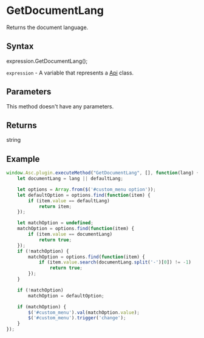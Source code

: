 # GetDocumentLang

Returns the document language.

## Syntax

expression.GetDocumentLang();

`expression` - A variable that represents a [Api](../Api.md) class.

## Parameters

This method doesn't have any parameters.

## Returns

string

## Example

```javascript
window.Asc.plugin.executeMethod("GetDocumentLang", [], function(lang) {
	let documentLang = lang || defaultLang;

	let options = Array.from($('#custom_menu option'));
	let defaultOption = options.find(function(item) {
		if (item.value == defaultLang)
			return item;
	});

	let matchOption = undefined;
	matchOption = options.find(function(item) {
		if (item.value == documentLang)
			return true;
	});
	if (!matchOption) {
		matchOption = options.find(function(item) {
			if (item.value.search(documentLang.split('-')[0]) != -1)
				return true;
		});
	}

	if (!matchOption)
		matchOption = defaultOption;

	if (matchOption) {
		$('#custom_menu').val(matchOption.value);
		$('#custom_menu').trigger('change');
	}
});
```
